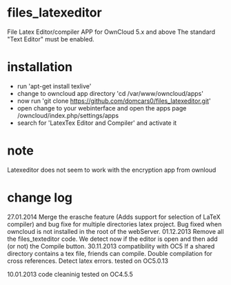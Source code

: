 files_latexeditor
=================

File Latex Editor/compiler APP for OwnCloud 5.x and above
The standard "Text Editor" must be enabled.

installation
=================
- run 'apt-get install texlive'
- change to owncloud app directory 'cd /var/www/owncloud/apps'
- now run 'git clone https://github.com/domcars0/files_latexeditor.git'
- open change to your webinterface and open the apps page <your-ip>/owncloud/index.php/settings/apps
- search for 'LatexTex Editor and Compiler' and activate it
 
note
=================
Latexeditor does not seem to work with the encryption app from ownloud

change log
=================
27.01.2014
Merge the erasche feature (Adds support for selection of LaTeX compiler) and bug fixe for multiple directories latex project.
Bug fixed when owncloud is not installed in the root of the webServer.
01.12.2013
Remove all the files_texteditor code.
We detect now if the editor is open and then add (or not) the Compile button.
30.11.2013
compatibility with OC5
If a shared directory contains a tex file, friends can compile.
Double compilation for cross references.
Detect latex errors.
tested on OC5.0.13

10.01.2013 
code cleaninig
tested on OC4.5.5

